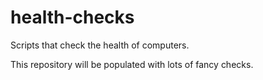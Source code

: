 # health-checks
Scripts that check the health of computers.

This repository will be populated with lots of fancy checks.
